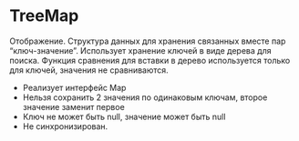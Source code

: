 # TreeMap

Отображение. Структура данных для хранения связанных вместе пар “ключ-значение”. 
Использует хранение ключей в виде дерева для поиска. 
Функция сравнения для вставки в дерево используется только для ключей, значения не сравниваются.

- Реализует интерфейс Map
- Нельзя сохранить 2 значения по одинаковым ключам, второе значение заменит первое
- Ключ не может быть null, значение может быть null
- Не синхронизирован.
